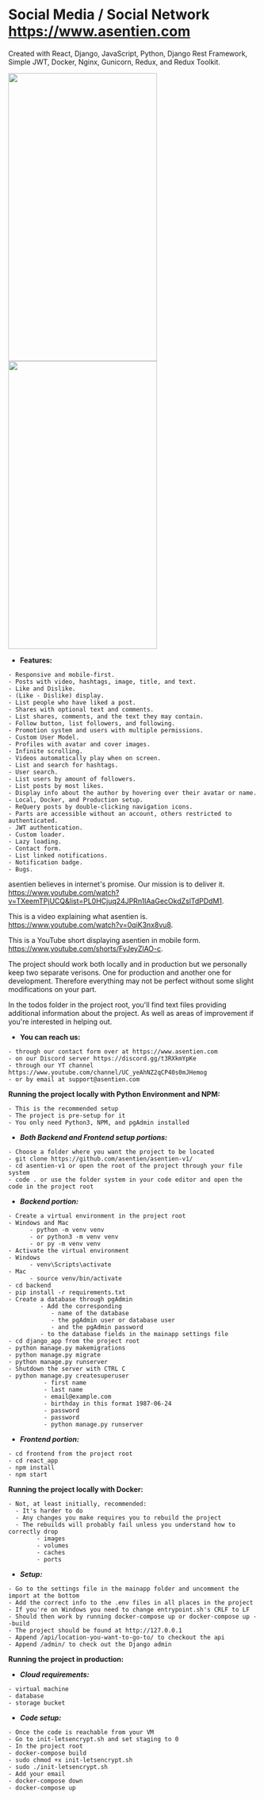 # Social Media / Social Network https://www.asentien.com #

Created with React, Django, JavaScript, Python, Django Rest Framework, Simple JWT, Docker, Nginx, Gunicorn, Redux, and Redux Toolkit.


<img src="https://user-images.githubusercontent.com/104103689/169641418-036a1e39-ab2a-4abe-8523-739fee2a6708.png" width="300px" height="580px"> <img src="https://user-images.githubusercontent.com/104103689/169641203-ab69a26f-7751-4797-9bd2-9a4456289982.png" width="300px" height="580px">

   - **Features:**
   
    - Responsive and mobile-first.
    - Posts with video, hashtags, image, title, and text.
    - Like and Dislike.
    - (Like - Dislike) display.
    - List people who have liked a post.
    - Shares with optional text and comments.
    - List shares, comments, and the text they may contain.
    - Follow button, list followers, and following.
    - Promotion system and users with multiple permissions.
    - Custom User Model.
    - Profiles with avatar and cover images.
    - Infinite scrolling.
    - Videos automatically play when on screen.
    - List and search for hashtags.
    - User search. 
    - List users by amount of followers.
    - List posts by most likes.
    - Display info about the author by hovering over their avatar or name.
    - Local, Docker, and Production setup. 
    - ReQuery posts by double-clicking navigation icons.
    - Parts are accessible without an account, others restricted to authenticated.
    - JWT authentication.
    - Custom loader. 
    - Lazy loading.
    - Contact form.
    - List linked notifications.
    - Notification badge.
    - Bugs. 

asentien believes in internet's promise. Our mission is to deliver it. 
https://www.youtube.com/watch?v=TXeemTPjUCQ&list=PL0HCjuq24JPRn1lAaGecOkdZslTdPDdM1.

This is a video explaining what asentien is.
https://www.youtube.com/watch?v=0qiK3nx8vu8.

This is a YouTube short displaying asentien in mobile form.
https://www.youtube.com/shorts/FyJeyZlAO-c.



The project should work both locally and in production 
but we personally keep two separate verisons.
One for production and another one for development. 
Therefore everything may not be perfect without some slight modifications on your part.

In the todos folder in the project root, 
you'll find text files providing additional information about the project. 
As well as areas of improvement if you're interested in helping out.
   - **You can reach us:**


    - through our contact form over at https://www.asentien.com
    - on our Discord server https://discord.gg/t3RXkmYpKe
    - through our YT channel https://www.youtube.com/channel/UC_yeAhNZ2qCP40s0mJHemog
    - or by email at support@asentien.com
    
    
    

**Running the project locally with Python Environment and NPM:**
   
    - This is the recommended setup
    - The project is pre-setup for it
    - You only need Python3, NPM, and pgAdmin installed
    
   - *****Both Backend and Frontend setup portions:*****
  
    - Choose a folder where you want the project to be located
    - git clone https://github.com/asentien/asentien-v1/
    - cd asentien-v1 or open the root of the project through your file system
    - code . or use the folder system in your code editor and open the code in the project root

   - *****Backend portion:*****
   
    - Create a virtual environment in the project root
    - Windows and Mac
          - python -m venv venv
          - or python3 -m venv venv
          - or py -m venv venv
    - Activate the virtual environment
    - Windows
          - venv\Scripts\activate
    - Mac
          - source venv/bin/activate
    - cd backend
    - pip install -r requirements.txt
    - Create a database through pgAdmin
             - Add the corresponding 
                - name of the database 
                - the pgAdmin user or database user 
                - and the pgAdmin password
             - to the database fields in the mainapp settings file
    - cd django_app from the project root
    - python manage.py makemigrations
    - python manage.py migrate
    - python manage.py runserver
    - Shutdown the server with CTRL C
    - python manage.py createsuperuser
              - first name
              - last name
              - email@example.com
              - birthday in this format 1987-06-24
              - password
              - password
              - python manage.py runserver

   - *****Frontend portion:*****
   
    - cd frontend from the project root
    - cd react_app
    - npm install
    - npm start


**Running the project locally with Docker:**

    - Not, at least initially, recommended:
      - It's harder to do
      - Any changes you make requires you to rebuild the project
      - The rebuilds will probably fail unless you understand how to correctly drop 
            - images
            - volumes
            - caches
            - ports

   - *****Setup:*****
   
    - Go to the settings file in the mainapp folder and uncomment the import at the bottom
    - Add the correct info to the .env files in all places in the project
    - If you're on Windows you need to change entrypoint.sh's CRLF to LF
    - Should then work by running docker-compose up or docker-compose up --build
    - The project should be found at http://127.0.0.1
    - Append /api/location-you-want-to-go-to/ to checkout the api
    - Append /admin/ to check out the Django admin

**Running the project in production:**

   - *****Cloud requirements:*****
   
    - virtual machine
    - database
    - storage bucket
    
   - *****Code setup:*****
   
    - Once the code is reachable from your VM
    - Go to init-letsencrypt.sh and set staging to 0
    - In the project root
    - docker-compose build
    - sudo chmod +x init-letsencrypt.sh
    - sudo ./init-letsencrypt.sh
    - Add your email
    - docker-compose down
    - docker-compose up
